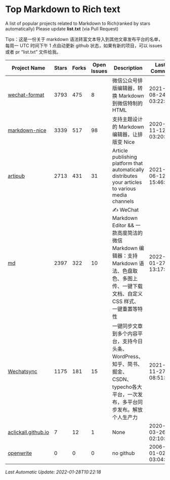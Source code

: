 # Top Markdown to Rich text
A list of popular projects related to Markdown to Rich(ranked by stars automatically)
Please update **list.txt** (via Pull Request)

Tips：这是一份关于 markdown 语法转富文本导入到其他文章发布平台的名单，每周一 UTC 时间下午 1 点自动更新 github 状态，如果有新的项目，可以 issues 或者 pr “list.txt” 文件给我。

| Project Name | Stars | Forks | Open Issues | Description | Last Commit |
| ------------ | ----- | ----- | ----------- | ----------- | ----------- |
| [wechat-format](https://github.com/lyricat/wechat-format) | 3793 | 475 | 8 | 微信公众号排版编辑器，转换 Markdown 到微信特制的 HTML | 2021-08-24 03:22:49 |
| [markdown-nice](https://github.com/mdnice/markdown-nice) | 3339 | 517 | 98 | 支持主题设计的 Markdown 编辑器，让排版变 Nice | 2020-11-12 03:20:27 |
| [artipub](https://github.com/crawlab-team/artipub) | 2713 | 431 | 31 | Article publishing platform that automatically distributes your articles to various media channels | 2021-06-12 15:46:38 |
| [md](https://github.com/doocs/md) | 2397 | 322 | 10 | ✍ WeChat Markdown Editor && 一款高度简洁的微信 Markdown 编辑器：支持 Markdown 语法、色盘取色、多图上传、一键下载文档、自定义 CSS 样式、一键重置等特性 | 2022-01-27 13:17:16 |
| [Wechatsync](https://github.com/wechatsync/Wechatsync) | 1175 | 181 | 15 | 一键同步文章到多个内容平台，支持今日头条、WordPress、知乎、简书、掘金、CSDN、typecho各大平台，一次发布，多平台同步发布。解放个人生产力 | 2021-11-27 08:51:58 |
| [aclickall.github.io](https://github.com/aclickall/aclickall.github.io) | 7 | 12 | 1 | None | 2020-03-26 02:10:32 |
| [openwrite](https://openwrite.cn/) | 0 | 0 | 0 | no github | 2006-01-02 03:04:05 |

*Last Automatic Update: 2022-01-28T10:22:18*